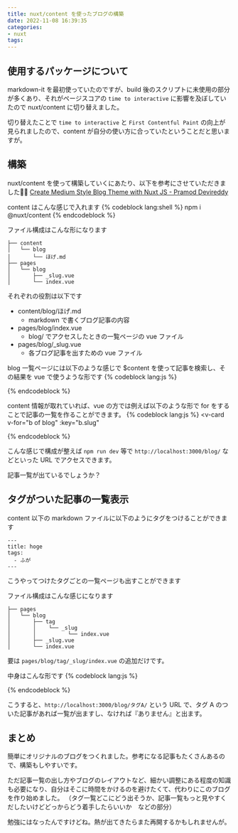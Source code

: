 ```yaml
---
title: nuxt/content を使ったブログの構築
date: 2022-11-08 16:39:35
categories:
- nuxt
tags:
---
```


## 使用するパッケージについて
markdown-it を最初使っていたのですが、build 後のスクリプトに未使用の部分が多くあり、それがページスコアの `time to interactive` に影響を及ぼしていたので nuxt/content に切り替えました。

切り替えたことで `time to interactive` と `First Contentful Paint` の向上が見られましたので、content が自分の使い方に合っていたということだと思いますが。


## 構築
nuxt/content を使って構築していくにあたり、以下を参考にさせていただきました🙇‍♂️
[Create Medium Style Blog Theme with Nuxt JS - Pramod Devireddy](https://domarpdev.github.io/blog/create-medium-style-blog-theme/)


content はこんな感じで入れます
{% codeblock lang:shell %}
npm i @nuxt/content
{% endcodeblock %}

ファイル構成はこんな形になります
```
├── content
│   └── blog
│       └── ほげ.md
├── pages
│   └── blog
│       ├── _slug.vue
│       └── index.vue
```

それぞれの役割は以下です

* content/blog/ほげ.md
  * markdown で書くブログ記事の内容
* pages/blog/index.vue
  * blog/ でアクセスしたときの一覧ページの vue ファイル
* pages/blog/_slug.vue
  * 各ブログ記事を出すための vue ファイル

blog 一覧ページには以下のような感じで $content を使って記事を検索し、その結果を vue で使うような形です
{% codeblock lang:js %}
<script>
export default {
  async asyncData ({ $content, params }) {
    const query = await $content("blog", params.slug).sortBy("createdAt", "desc")
    const blog = await query.fetch()
    return { blog }
  }
}
</script>
{% endcodeblock %}


content 情報が取れていれば、vue の方では例えば以下のような形で for をすることで記事の一覧を作ることができます。
{% codeblock lang:js %}
<v-card
  v-for="b of blog"
  :key="b.slug"
>
{% endcodeblock %}

こんな感じで構成が整えば `npm run dev` 等で `http://localhost:3000/blog/` などといった URL でアクセスできます。

記事一覧が出ているでしょうか？



## タグがついた記事の一覧表示
content 以下の markdown ファイルに以下のようにタグをつけることができます
```
---
title: hoge
tags:
  - ふが
---
```


こうやってつけたタグごとの一覧ページも出すことができます

ファイル構成はこんな感じになります
```
├── pages
│   └── blog
│       ├── tag
│       │    └── _slug
│       │          └── index.vue
│       ├── _slug.vue
│       └── index.vue
```

要は `pages/blog/tag/_slug/index.vue` の追加だけです。


中身はこんな形です
{% codeblock lang:js %}
<template>
  <v-container mt-50 pt-50>
    <h2
      class="my-4 mx-9"
      justify="center"
      align="center"
    >
      <v-icon>$tagOutlineIcon</v-icon>『{{ $route.params.slug }}』 のタグがついた記事
    </h2>
    <div class="d-flex flex-wrap">
        <v-card
          class="ma-6"
          elevation="5"
          v-for="b of blog"
          :key="b.slug"
          width="500"
        >
          <NuxtLink
            class="post-card"
            :to="{ name: 'blog-slug', params: { slug: b.slug } }"
          >
          </NuxtLink>
        </v-card>
    </div>

    <template v-if="blog.length === 0">
      <div class="d-flex flex-wrap justify-center fill-heilght">
        {{ $route.params.name }} に該当する記事はありませんでした
      </div>
    </template>

  </v-container>
</template>

<script>
export default {
  head() {
    return {
      title: this.$route.params.slug
    }
  },
  async asyncData ({ $content, params }) {
    const tag = params.slug
    const blog = await $content('blog')
      .only(['title', 'img', 'createdAt', 'slug'])
      .where({ tags: { $contains: tag } })
      .sortBy('createdAt', 'desc')
      .fetch()
    return { tag, blog };
  }
}
</script>

<style>
.post-card {
  text-decoration: none;
}
</style>
{% endcodeblock %}

こうすると、`http://localhost:3000/blog/タグA/` という URL で、タグ A のついた記事があれば一覧が出ますし、なければ『ありません』と出ます。


## まとめ
簡単にオリジナルのブログをつくれました。参考になる記事もたくさんあるので、構築もしやすいです。

ただ記事一覧の出し方やブログのレイアウトなど、細かい調整にある程度の知識も必要になり、自分はそこに時間をかけるのを避けたくて、代わりにこのブログを作り始めました。
（タグ一覧どこにどう出そうか、記事一覧もっと見やすくだしたいけどどっからどう着手したらいいか　などの部分）

勉強にはなったんですけどね。熱が出てきたらまた再開するかもしれませんが。


